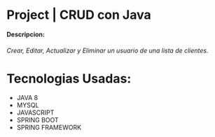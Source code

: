 # Project | CRUD con Java

**Descripcion:**

###### Crear, Editar, Actualizar y Eliminar un usuario de una lista de clientes.

# Tecnologias Usadas:

- JAVA 8 
- MYSQL
- JAVASCRIPT
- SPRING BOOT
- SPRING FRAMEWORK
